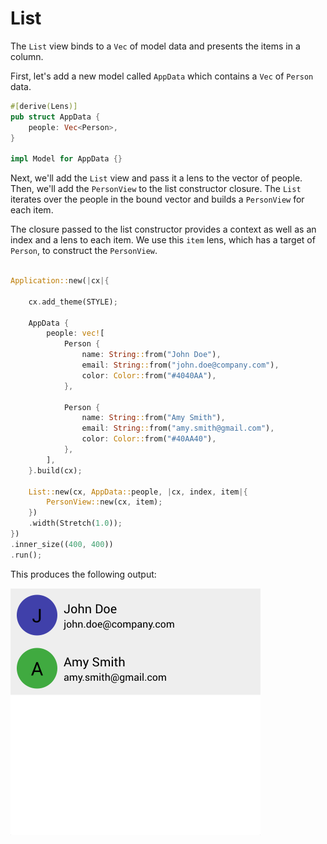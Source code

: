 # List

<!-- Places the person view within a list of people. -->

The `List` view binds to a `Vec` of model data and presents the items in a column.

First, let's add a new model called `AppData` which contains a `Vec` of `Person` data.

```rust
#[derive(Lens)]
pub struct AppData {
    people: Vec<Person>,
}

impl Model for AppData {}
```

Next, we'll add the `List` view and pass it a lens to the vector of people. Then, we'll add the `PersonView` to the list constructor closure. The `List` iterates over the people in the bound vector and builds a `PersonView` for each item. 

The closure passed to the list constructor provides a context as well as an index and a lens to each item. We use this `item` lens, which has a target of `Person`, to construct the `PersonView`.

```rust

Application::new(|cx|{

    cx.add_theme(STYLE);

    AppData {
        people: vec![
            Person {
                name: String::from("John Doe"),
                email: String::from("john.doe@company.com"),
                color: Color::from("#4040AA"),
            },

            Person {
                name: String::from("Amy Smith"),
                email: String::from("amy.smith@gmail.com"),
                color: Color::from("#40AA40"),
            },
        ],
    }.build(cx);
    
    List::new(cx, AppData::people, |cx, index, item|{
        PersonView::new(cx, item);
    })
    .width(Stretch(1.0));
})
.inner_size((400, 400))
.run();

```

This produces the following output:

<img src="../img/list.png" alt="" width="400"/>

